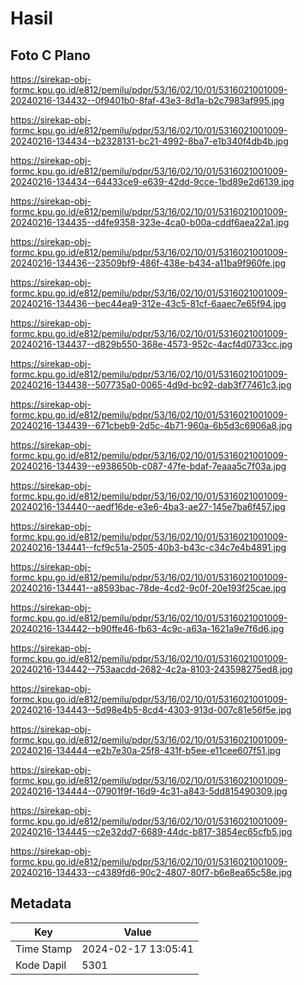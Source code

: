 # Hasil

## Foto C Plano

https://sirekap-obj-formc.kpu.go.id/e812/pemilu/pdpr/53/16/02/10/01/5316021001009-20240216-134432--0f9401b0-8faf-43e3-8d1a-b2c7983af995.jpg

https://sirekap-obj-formc.kpu.go.id/e812/pemilu/pdpr/53/16/02/10/01/5316021001009-20240216-134434--b2328131-bc21-4992-8ba7-e1b340f4db4b.jpg

https://sirekap-obj-formc.kpu.go.id/e812/pemilu/pdpr/53/16/02/10/01/5316021001009-20240216-134434--64433ce9-e639-42dd-9cce-1bd89e2d6139.jpg

https://sirekap-obj-formc.kpu.go.id/e812/pemilu/pdpr/53/16/02/10/01/5316021001009-20240216-134435--d4fe9358-323e-4ca0-b00a-cddf6aea22a1.jpg

https://sirekap-obj-formc.kpu.go.id/e812/pemilu/pdpr/53/16/02/10/01/5316021001009-20240216-134436--23509bf9-486f-438e-b434-a11ba9f960fe.jpg

https://sirekap-obj-formc.kpu.go.id/e812/pemilu/pdpr/53/16/02/10/01/5316021001009-20240216-134436--bec44ea9-312e-43c5-81cf-6aaec7e65f94.jpg

https://sirekap-obj-formc.kpu.go.id/e812/pemilu/pdpr/53/16/02/10/01/5316021001009-20240216-134437--d829b550-368e-4573-952c-4acf4d0733cc.jpg

https://sirekap-obj-formc.kpu.go.id/e812/pemilu/pdpr/53/16/02/10/01/5316021001009-20240216-134438--507735a0-0065-4d9d-bc92-dab3f77461c3.jpg

https://sirekap-obj-formc.kpu.go.id/e812/pemilu/pdpr/53/16/02/10/01/5316021001009-20240216-134439--671cbeb9-2d5c-4b71-960a-6b5d3c6906a8.jpg

https://sirekap-obj-formc.kpu.go.id/e812/pemilu/pdpr/53/16/02/10/01/5316021001009-20240216-134439--e938650b-c087-47fe-bdaf-7eaaa5c7f03a.jpg

https://sirekap-obj-formc.kpu.go.id/e812/pemilu/pdpr/53/16/02/10/01/5316021001009-20240216-134440--aedf16de-e3e6-4ba3-ae27-145e7ba6f457.jpg

https://sirekap-obj-formc.kpu.go.id/e812/pemilu/pdpr/53/16/02/10/01/5316021001009-20240216-134441--fcf9c51a-2505-40b3-b43c-c34c7e4b4891.jpg

https://sirekap-obj-formc.kpu.go.id/e812/pemilu/pdpr/53/16/02/10/01/5316021001009-20240216-134441--a8593bac-78de-4cd2-9c0f-20e193f25cae.jpg

https://sirekap-obj-formc.kpu.go.id/e812/pemilu/pdpr/53/16/02/10/01/5316021001009-20240216-134442--b90ffe46-fb63-4c9c-a63a-1621a9e7f6d6.jpg

https://sirekap-obj-formc.kpu.go.id/e812/pemilu/pdpr/53/16/02/10/01/5316021001009-20240216-134442--753aacdd-2682-4c2a-8103-243598275ed8.jpg

https://sirekap-obj-formc.kpu.go.id/e812/pemilu/pdpr/53/16/02/10/01/5316021001009-20240216-134443--5d98e4b5-8cd4-4303-913d-007c81e56f5e.jpg

https://sirekap-obj-formc.kpu.go.id/e812/pemilu/pdpr/53/16/02/10/01/5316021001009-20240216-134444--e2b7e30a-25f8-431f-b5ee-e11cee607f51.jpg

https://sirekap-obj-formc.kpu.go.id/e812/pemilu/pdpr/53/16/02/10/01/5316021001009-20240216-134444--07901f9f-16d9-4c31-a843-5dd815490309.jpg

https://sirekap-obj-formc.kpu.go.id/e812/pemilu/pdpr/53/16/02/10/01/5316021001009-20240216-134445--c2e32dd7-6689-44dc-b817-3854ec65cfb5.jpg

https://sirekap-obj-formc.kpu.go.id/e812/pemilu/pdpr/53/16/02/10/01/5316021001009-20240216-134433--c4389fd6-90c2-4807-80f7-b6e8ea65c58e.jpg


## Metadata

| Key        | Value               |
| ---------- | ------------------- |
| Time Stamp | 2024-02-17 13:05:41 |
| Kode Dapil | 5301                |



